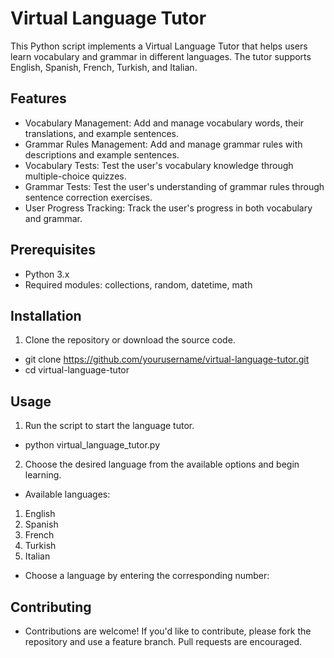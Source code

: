# Virtual Language Tutor
This Python script implements a Virtual Language Tutor that helps users learn vocabulary and grammar in different languages. The tutor supports English, Spanish, French, Turkish, and Italian.

## Features
- Vocabulary Management: Add and manage vocabulary words, their translations, and example sentences.
- Grammar Rules Management: Add and manage grammar rules with descriptions and example sentences.
- Vocabulary Tests: Test the user's vocabulary knowledge through multiple-choice quizzes.
- Grammar Tests: Test the user's understanding of grammar rules through sentence correction exercises.
- User Progress Tracking: Track the user's progress in both vocabulary and grammar.

## Prerequisites
- Python 3.x
- Required modules: collections, random, datetime, math

## Installation
1. Clone the repository or download the source code.
- git clone https://github.com/yourusername/virtual-language-tutor.git
- cd virtual-language-tutor

## Usage
1. Run the script to start the language tutor.
- python virtual_language_tutor.py
2. Choose the desired language from the available options and begin learning.
- Available languages:
1. English
2. Spanish
3. French
4. Turkish
5. Italian
- Choose a language by entering the corresponding number:

## Contributing
- Contributions are welcome! If you'd like to contribute, please fork the repository and use a feature branch. Pull requests are encouraged.

